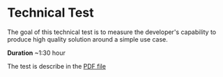 # Technical Test

The goal of this technical test is to measure the developer's capability to produce high quality solution around a simple use case.  

**Duration** ~1:30 hour  

The test is describe in the [PDF file](./Summary.pdf)

